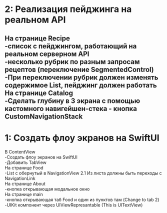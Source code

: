 # 2: Реализация пейджинга на реальном API
На странице Recipe  
-список с пейджингом, работающий на реальном серверном API  
-несколько рубрик по разным запросам рецептов (переключение SegmentedControl)  
-При переключении рубрик должен изменять содержимое List, пейджинг должен работать  
На странице Catalog  
-Сделать глубину в 3 экрана с помощью кастомного навигейшен-стека - кнопка CustomNavigationStack  
----------------
# 1: Создать флоу экранов на SwiftUI
В ContentView  
-Создать флоу экранов на SwiftUI  
-Добавить TabView  
На странице Food  
-List с обернутый в NavigationView 2.1 Из листа должны быть переходы с NavigationLink  
На странице About  
-кнопка открывающая модальное окно  
На странице main  
-кнопка открывающая таб Food и один из пунктов там (Change to tab 2)  
-UIKit компонент через UIViewRepresantable (This is UITextView)  
